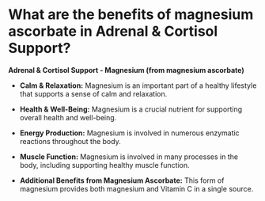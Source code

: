# What are the benefits of magnesium ascorbate in Adrenal & Cortisol Support?

**Adrenal & Cortisol Support - Magnesium (from magnesium ascorbate)** 

- **Calm & Relaxation:** Magnesium is an important part of a healthy lifestyle that supports a sense of calm and relaxation. 

- **Health & Well-Being:** Magnesium is a crucial nutrient for supporting overall health and well-being. 

- **Energy Production:** Magnesium is involved in numerous enzymatic reactions throughout the body.    

- **Muscle Function:** Magnesium is involved in many processes in the body, including supporting healthy muscle function. 

- **Additional Benefits from Magnesium Ascorbate:** This form of magnesium provides both magnesium and Vitamin C in a single source.